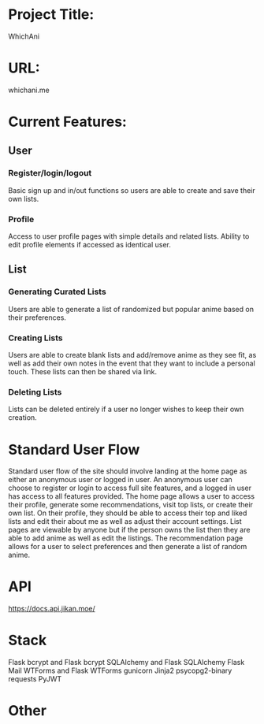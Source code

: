 # Project Title: 

WhichAni

# URL: 

whichani.me

# Current Features:

## **User**

### Register/login/logout

Basic sign up and in/out functions so users are able to create and save their own lists. 

### Profile

Access to user profile pages with simple details and related lists. Ability to edit profile elements if accessed as identical user.

## **List**

### Generating Curated Lists

Users are able to generate a list of randomized but popular anime based on their preferences. 

### Creating Lists 

Users are able to create blank lists and add/remove anime as they see fit, as well as add their own notes in the event that they want to include a personal touch. These lists can then be shared via link.

### Deleting Lists

Lists can be deleted entirely if a user no longer wishes to keep their own creation. 


# Standard User Flow

Standard user flow of the site should involve landing at the home page as either an anonymous user or logged in user. An anonymous user can choose to register or login to access full site features, and a logged in user has access to all features provided. The home page allows a user to access their profile, generate some recommendations, visit top lists, or create their own list. On their profile, they should be able to access their top and liked lists and edit their about me as well as adjust their account settings. List pages are viewable by anyone but if the person owns the list then they are able to add anime as well as edit the listings. The recommendation page allows for a user to select preferences and then generate a list of random anime. 

# API 

https://docs.api.jikan.moe/



# Stack

Flask
bcrypt and Flask bcrypt
SQLAlchemy and Flask SQLAlchemy
Flask Mail
WTForms and Flask WTForms
gunicorn
Jinja2
psycopg2-binary
requests
PyJWT


# Other



